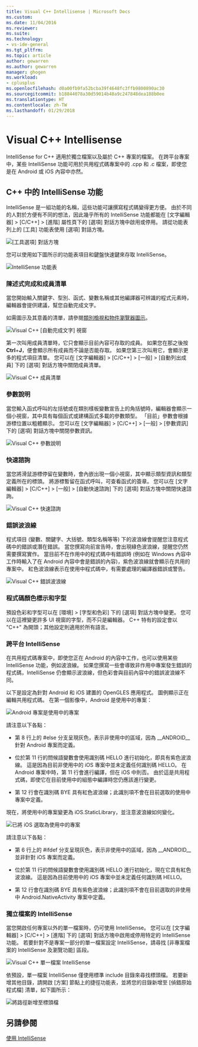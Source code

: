 ```yaml
---
title: Visual C++ Intellisense | Microsoft Docs
ms.custom: 
ms.date: 11/04/2016
ms.reviewer: 
ms.suite: 
ms.technology:
- vs-ide-general
ms.tgt_pltfrm: 
ms.topic: article
author: gewarren
ms.author: gewarren
manager: ghogen
ms.workload:
- cplusplus
ms.openlocfilehash: d0a00fb9fa52bcba39f4648fc3ffb9800890ac30
ms.sourcegitcommit: b18844078a30d59014b48a9c247848dea188b0ee
ms.translationtype: HT
ms.contentlocale: zh-TW
ms.lasthandoff: 01/29/2018
---
```

# <a name="visual-c-intellisense"></a>Visual C++ Intellisense

IntelliSense for C++ 適用於獨立檔案以及屬於 C++ 專案的檔案。 在跨平台專案中，某些 IntelliSense 功能可用於共用程式碼專案中的 .cpp 和 .c 檔案，即使您是在 Android 或 iOS 內容中亦然。

## <a name="intellisense-features-in-c"></a>C++ 中的 IntelliSense 功能

IntelliSense 是一組功能的名稱，這些功能可讓撰寫程式碼變得更方便。 由於不同的人對於方便有不同的想法，因此幾乎所有的 IntelliSense 功能都能在 [文字編輯器] > [C/C++] > [進階] 屬性頁下的 [選項] 對話方塊中啟用或停用。 請從功能表列上的 [工具] 功能表使用 [選項] 對話方塊。

![[工具選項] 對話方塊](../ide/media/sintellisensecpptoolsoptions.PNG)

您可以使用如下圖所示的功能表項目和鍵盤快速鍵來存取 IntelliSense。

![IntelliSense 功能表](../ide/media/vs2015_cpp_intellisense_menu.png)

### <a name="statement-completion-and-member-list"></a>陳述式完成和成員清單

當您開始輸入關鍵字、型別、函式、變數名稱或其他編譯器可辨識的程式元素時，編輯器會提供建議，幫您自動完成文字。

如需圖示及其意義的清單，請參閱[類別檢視和物件瀏覽器圖示](../ide/class-view-and-object-browser-icons.md)。

![Visual C&#43;&#43; [自動完成文字] 視窗](../ide/media/vs2015_cpp_complete_word.png "vs2015_cpp_complete_word")

第一次叫用成員清單時，它只會顯示目前內容可存取的成員。 如果您在那之後按 **Ctrl**+**J**，便會顯示所有成員而不論是否能存取。 如果您第三次叫用它，會顯示更多的程式項目清單。 您可以在 [文字編輯器] > [C/C++] > [一般] > [自動列出成員] 下的 [選項] 對話方塊中關閉成員清單。

![Visual C&#43;&#43; 成員清單](../ide/media/vs2015_cpp_list_members.png "vs2015_cpp_list_members")

### <a name="parameter-help"></a>參數說明

當您輸入函式呼叫的左括號或在類別樣板變數宣告上的角括號時，編輯器會顯示一個小視窗，其中具有每個函式或建構函式多載的參數類型。 「目前」參數會根據游標位置以粗體顯示。 您可以在 [文字編輯器] > [C/C++] > [一般] > [參數資訊] 下的 [選項] 對話方塊中關閉參數資訊。

![Visual C&#43;&#43; 參數說明](../ide/media/vs_2015_cpp_param_help.png "vs_2015_cpp_param_help")

### <a name="quick-info"></a>快速諮詢

當您將滑鼠游標停留在變數時，會內嵌出現一個小視窗，其中顯示類型資訊和類型定義所在的標頭。 將游標暫留在函式呼叫，可查看函式的簽章。 您可以在 [文字編輯器] > [C/C++] > [一般] > [自動快速諮詢] 下的 [選項] 對話方塊中關閉快速諮詢。

![Visual C&#43;&#43; 快速諮詢](../ide/media/vs2015_cpp_quickinfo.png "vs2015_cpp_quickInfo")

### <a name="error-squiggles"></a>錯誤波浪線

程式項目 (變數、關鍵字、大括號、類型名稱等等) 下的波浪線會提醒您注意程式碼中的錯誤或潛在錯誤。 當您撰寫向前宣告時，會出現綠色波浪線，提醒您仍然需要撰寫實作。 當目前不在作用中的程式碼中有錯誤時 (例如在 Windows 內容中工作時輸入了在 Android 內容中會是錯誤的內容)，紫色波浪線就會顯示在共用的專案中。 紅色波浪線表示在使用中程式碼中，有需要處理的編譯器錯誤或警告。

![Visual C&#43;&#43; 錯誤波浪線](../ide/media/vs2015_cpp_error_quiggles.png "vs2015_cpp_error_quiggles")

### <a name="code-colorization-and-fonts"></a>程式碼顏色標示和字型

預設色彩和字型可以在 [環境] > [字型和色彩] 下的 [選項] 對話方塊中變更。 您可以在這裡變更許多 UI 視窗的字型，而不只是編輯器。 C++ 特有的設定會以 "C++" 為開頭；其他設定則適用於所有語言。

### <a name="cross-platform-intellisense"></a>跨平台 IntelliSense

在共用程式碼專案中，即使您正在 Android 的內容中工作，也可以使用某些 IntelliSense 功能，例如波浪線。 如果您撰寫一些會導致非作用中專案發生錯誤的程式碼，IntelliSense 仍會顯示波浪線，但色彩會與目前內容中的錯誤波浪線不同。

以下是設定為針對 Android 和 iOS 建置的 OpenGLES 應用程式。 圖例顯示正在編輯共用程式碼。 在第一個影像中，Android 是使用中的專案：

![Android 專案是使用中的專案](../ide/media/intellisensecppcrossplatform.png "IntelliSenseCppCrossPlatform")

請注意以下各點：

- 第 8 行上的 #else 分支呈現灰色，表示非使用中的區域，因為 __ANDROID\_\_ 針對 Android 專案而定義。

- 位於第 11 行的問候語變數會使用識別碼 HELLO 進行初始化，即具有紫色波浪線。 這是因為目前非使用中的 iOS 專案中並未定義任何識別碼 HELLO。 在 Android 專案中時，第 11 行會進行編譯，但在 iOS 中則否。 由於這是共用程式碼，即使它在目前使用中的組態中編譯時您仍應該進行變更。

- 第 12 行會在識別碼 BYE 具有紅色波浪線；此識別項不會在目前選取的使用中專案中定義。

現在，將使用中的專案變更為 iOS.StaticLibrary，並注意波浪線如何變化。

![已將 iOS 選取為使用中的專案](../ide/media/intellisensecppcrossplatform2.png "IntelliSenseCppCrossPlatform2")

請注意以下各點：

- 第 6 行上的 #ifdef 分支呈現灰色，表示非使用中的區域，因為 __ANDROID\_\_ 並非針對 iOS 專案而定義。

- 位於第 11 行的問候語變數會使用識別碼 HELLO 進行初始化，現在它具有紅色波浪線。 這是因為目前使用中的 iOS 專案中並未定義任何識別碼 HELLO。

- 第 12 行會在識別碼 BYE 具有紫色波浪線；此識別項不會在目前選取的非使用中 Android.NativeActivity 專案中定義。

### <a name="intellisense-for-stand-alone-files"></a>獨立檔案的 IntelliSense

當您開啟任何專案以外的單一檔案時，仍可使用 IntelliSense。 您可以在 [文字編輯器] > [C/C++] > [進階] 下的 [選項] 對話方塊中啟用或停用特定的 IntelliSense 功能。 若要針對不是專案一部分的單一檔案設定 IntelliSense，請尋找 [非專案檔案的 IntelliSense 及瀏覽功能] 區段。

![Visual C&#43;&#43; 單一檔案 IntelliSense](../ide/media/vs2015_cpp_single_file_intellisense.png "vs2015_cpp_single_file_intellisense")

依預設，單一檔案 IntelliSense 僅使用標準 include 目錄來尋找標頭檔。 若要新增其他目錄，請開啟 [方案] 節點上的捷徑功能表，並將您的目錄新增至 [偵錯原始程式檔] 清單，如下圖所示：

![將路徑新增至標頭檔](../ide/media/intellisensedebugyourcode.jpg "IntelliSenseDebugYourCode")

## <a name="see-also"></a>另請參閱

[使用 IntelliSense](../ide/using-intellisense.md)